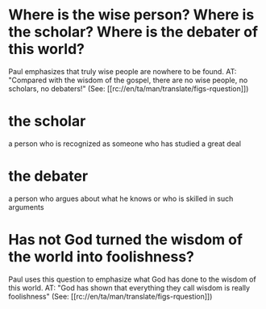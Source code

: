 # Where is the wise person? Where is the scholar? Where is the debater of this world?

Paul emphasizes that truly wise people are nowhere to be found. AT: "Compared with the wisdom of the gospel, there are no wise people, no scholars, no debaters!" (See: [[rc://en/ta/man/translate/figs-rquestion]])

# the scholar

a person who is recognized as someone who has studied a great deal

# the debater

a person who argues about what he knows or who is skilled in such arguments

# Has not God turned the wisdom of the world into foolishness?

Paul uses this question to emphasize what God has done to the wisdom of this world. AT: "God has shown that everything they call wisdom is really foolishness" (See: [[rc://en/ta/man/translate/figs-rquestion]])

